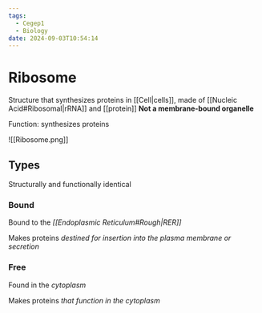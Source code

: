 ```yaml
---
tags:
  - Cegep1
  - Biology
date: 2024-09-03T10:54:14
---
```


# Ribosome

Structure that synthesizes proteins in [[Cell|cells]], made of [[Nucleic Acid#Ribosomal|rRNA]] and [[protein]]
**Not a membrane-bound organelle**

Function: synthesizes proteins

![[Ribosome.png]]

## Types

Structurally and functionally identical

### Bound

Bound to the *[[Endoplasmic Reticulum#Rough|RER]]*

Makes proteins *destined for insertion into the plasma membrane or secretion*

### Free

Found in the *cytoplasm*

Makes proteins *that function in the cytoplasm*